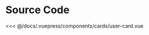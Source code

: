 <Demo componentName="cards-user-card" />

# Source Code

<SourceCode>
<<< @/docs/.vuepress/components/cards/user-card.vue
</SourceCode>
